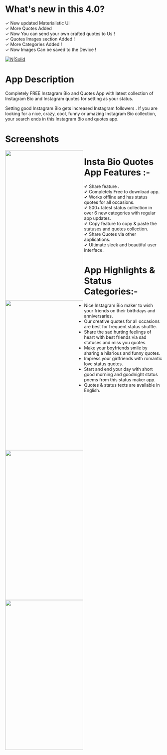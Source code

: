 # What's new in this 4.0?

✓ New updated Materialistic UI<br />
✓ More Quotes Added <br />
✓ Now You can send your own crafted quotes to Us !<br />
✓ Quotes Images section Added !<br />
✓ More Categories Added !<br />
✓ Now Images Can be saved to the Device !<br />

[![N|Solid](https://play.google.com/intl/en_us/badges/images/generic/en_badge_web_generic.png)](https://play.google.com/store/apps/details?id=com.techlad.instabio)

# App Description

Completely FREE Instagram Bio and Quotes App with latest collection of Instagram Bio and Instagram quotes for setting as your status.<br />

Setting good Instagram Bio gets increased Instagram followers . If you are looking for a nice, crazy, cool, funny or amazing Instagram Bio collection, your search ends in this Instagram Bio and quotes app.<br />

# Screenshots
<div>

<img src="https://lh3.googleusercontent.com/gel26koA4g9mYAoIJlVGZoUDkKf7QjxwxOxAMQEejEogy60RLbNUvbfUws7CI_V27Q=h900-rw" height="480" width="250" align="left">
<img src="https://lh3.googleusercontent.com/wTgn7gP1QwVTo-VG2h8XZyyLJzvYElN6hPXZyv5EgeRs5pReCIZOLd6H-6kjbn9El-c3=h900-rw" height="480" width="250" align="left">
<img src="https://lh3.googleusercontent.com/HJEOlxLLLzMEWHzwZdcdQXuDcuAmZoWzkv9NUBOU6ME2asFdRTQwfCOQau0LgdVM3us=h900-rw" height="480" width="250" align="left">
<img src="https://lh3.googleusercontent.com/aZFQeQ4TqqFpStlIn_aupAagwE7Ttgvkxd6atcrNZev_kojiW2gyZnFQbmFCsG-YCA=h900-rw" height="480" width="250" align="left">
</div>

# Insta Bio Quotes App Features :-

✔ Share feature .<br />
✔ Completely Free to download app.<br />
✔ Works offline and has status quotes for all occasions.<br />
✔ 500+ latest status collection in over 6 new categories with regular app updates.<br />
✔ Copy feature to copy & paste the statuses and quotes collection.<br />
✔ Share Quotes via other applications.<br />
✔ Ultimate sleek and beautiful user interface.<br />

# App Highlights & Status Categories:-

- Nice Instagram Bio maker to wish your friends on their birthdays and anniversaries.
- Our creative quotes for all occasions are best for frequent status shuffle.
- Share the sad hurting feelings of heart with best friends via sad statuses and miss you quotes.
- Make your boyfriends smile by sharing a hilarious and funny quotes.
- Impress your girlfriends with romantic love status quotes.
- Start and end your day with short good morning and goodnight status poems from this status maker app.
- Quotes & status texts are available in English.

